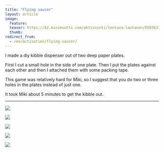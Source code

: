 ```yaml
---
title: "Flying saucer"
layout: article
image:
  feature:
  teaser: https://b2.minimuutti.com/aktivointi/lentava-lautanen/DS03631%20%282%29-245px.jpg
  thumb:
redirect_from:
  - /en/activation/flying-saucer/
---
```


I made a diy kibble dispenser out of two deep paper plates.

First I cut a small hole in the side of one plate. Then I put the plates against each other and then I attached them with some packing tape.

This game was relatively hard for Miki, so I suggest that you do two or three holes in the plates instead of just one.

It took Miki about 5 minutes to get the kibble out.

---

![](https://b2.minimuutti.com/aktivointi/lentava-lautanen/DS03632-800px.jpg)

![](https://b2.minimuutti.com/aktivointi/lentava-lautanen/DS03631-800px.jpg)

![](https://b2.minimuutti.com/aktivointi/lentava-lautanen/DS03685-800px.jpg)

![](https://b2.minimuutti.com/aktivointi/lentava-lautanen/DS03682-800px.jpg)

![](https://b2.minimuutti.com/aktivointi/lentava-lautanen/DS03617-800px.jpg)
